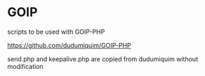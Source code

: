 # GOIP
scripts to be used with GOIP-PHP

https://github.com/dudumiquim/GOIP-PHP

send.php and keepalive.php are copied from dudumiquim without modification
